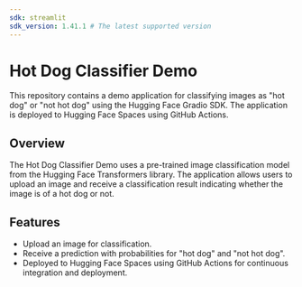 ```yaml
---
sdk: streamlit
sdk_version: 1.41.1 # The latest supported version
---
```


# Hot Dog Classifier Demo

This repository contains a demo application for classifying images as "hot dog" or "not hot dog" using the Hugging Face Gradio SDK. The application is deployed to Hugging Face Spaces using GitHub Actions.

## Overview

The Hot Dog Classifier Demo uses a pre-trained image classification model from the Hugging Face Transformers library. The application allows users to upload an image and receive a classification result indicating whether the image is of a hot dog or not.

## Features

- Upload an image for classification.
- Receive a prediction with probabilities for "hot dog" and "not hot dog".
- Deployed to Hugging Face Spaces using GitHub Actions for continuous integration and deployment.
